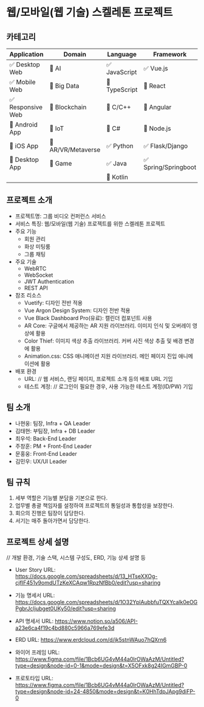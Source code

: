 # 웹/모바일(웹 기술) 스켈레톤 프로젝트

<!-- 필수 항목 -->

## 카테고리

| Application | Domain | Language | Framework |
| ---- | ---- | ---- | ---- |
| :white_check_mark: Desktop Web | :black_square_button: AI | :white_check_mark: JavaScript | :white_check_mark: Vue.js |
| :white_check_mark: Mobile Web | :black_square_button: Big Data | :black_square_button: TypeScript | :black_square_button: React |
| :white_check_mark: Responsive Web | :black_square_button: Blockchain | :black_square_button: C/C++ | :black_square_button: Angular |
| :black_square_button: Android App | :black_square_button: IoT | :black_square_button: C# | :black_square_button: Node.js |
| :black_square_button: iOS App | :black_square_button: AR/VR/Metaverse | :white_check_mark: Python | :white_check_mark: Flask/Django |
| :black_square_button: Desktop App | :black_square_button: Game | :white_check_mark: Java | :white_check_mark: Spring/Springboot |
| | | :black_square_button: Kotlin | |

<!-- 필수 항목 -->

## 프로젝트 소개

* 프로젝트명: 그룹 비디오 컨퍼런스 서비스
* 서비스 특징: 웹/모바일(웹 기술) 프로젝트를 위한 스켈레톤 프로젝트
* 주요 기능
  - 회원 관리
  - 화상 미팅룸
  - 그룹 채팅
* 주요 기술
  - WebRTC
  - WebSocket
  - JWT Authentication
  - REST API
* 참조 리소스
  * Vuetify: 디자인 전반 적용
  * Vue Argon Design System: 디자인 전반 적용
  * Vue Black Dashboard Pro(유료): 캘린더 컴포넌트 사용
  * AR Core: 구글에서 제공하는 AR 지원 라이브러리. 이미지 인식 및 오버레이 영상에 활용
  * Color Thief: 이미지 색상 추출 라이브러리. 커버 사진 색상 추출 및 배경 변경에 활용
  * Animation.css: CSS 애니메이션 지원 라이브러리. 메인 페이지 진입 애니메이션에 활용
* 배포 환경
  - URL: // 웹 서비스, 랜딩 페이지, 프로젝트 소개 등의 배포 URL 기입
  - 테스트 계정: // 로그인이 필요한 경우, 사용 가능한 테스트 계정(ID/PW) 기입

<!-- 자유 양식 -->

## 팀 소개
* 나현웅: 팀장, Infra + QA Leader
* 김태현: 부팀장, Infra + DB Leader
* 최우석: Back-End Leader
* 주창훈: PM + Front-End Leader
* 문홍웅: Front-End Leader
* 김민우: UX/UI Leader

## 팀 규칙
1) 세부 역할은 기능별 분담을 기본으로 한다.
2) 업무별 총괄 책임자를 설정하여 프로젝트의 통일성과 통합성을 보장한다.
3) 회으의 진행은 팀장이 담당한다.
4) 서기는 매주 돌아가면서 담당한다.

<!-- 자유 양식 -->

## 프로젝트 상세 설명

// 개발 환경, 기술 스택, 시스템 구성도, ERD, 기능 상세 설명 등
- User Story
  URL: https://docs.google.com/spreadsheets/d/13_HTseXXOg-cjfIF451v9omdUTzKeXCAqw1RpzNfBb0/edit?usp=sharing
  
- 기능 명세서
  URL: https://docs.google.com/spreadsheets/d/1O32YplAubbfuTQXYcalk0eOGPgbrJcIjubget0UKy50/edit?usp=sharing

- API 명세서
  URL: https://www.notion.so/a506/API-a23e6ca4f19c4bd880c5966a769efe3d

- ERD
  URL: https://www.erdcloud.com/d/jk5stnWAuo7hQXrn6

- 와이어 프레임
  URL: https://www.figma.com/file/1Bcb6UG4vM44a0lrOWaAzM/Untitled?type=design&node-id=0-1&mode=design&t=X5OFxk8g24IGmGBP-0

- 프로토타입 
  URL: https://www.figma.com/file/1Bcb6UG4vM44a0lrOWaAzM/Untitled?type=design&node-id=24-4850&mode=design&t=K0HhTdpJApg9diFP-0
